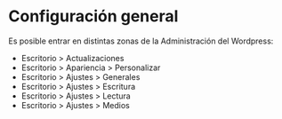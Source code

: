 # Configuración general

Es posible entrar en distintas zonas de la Administración del Wordpress:

* Escritorio &gt; Actualizaciones
* Escritorio &gt; Apariencia &gt; Personalizar
* Escritorio &gt; Ajustes &gt; Generales
* Escritorio &gt; Ajustes &gt; Escritura
* Escritorio &gt; Ajustes &gt; Lectura
* Escritorio &gt; Ajustes &gt; Medios




